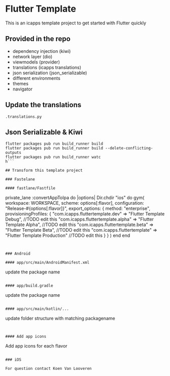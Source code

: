 # Flutter Template

This is an icapps template project to get started with Flutter quickly

## Provided in the repo

- dependency injection (kiwi)
- network layer (dio)
- viewmodels (provider)
- translations (icapps translations)
- json serialization (json_serializable)
- different environments
- themes
- navigator

## Update the translations
```
.translations.py
```

## Json Serializable & Kiwi

```
flutter packages pub run build_runner build
flutter packages pub run build_runner build --delete-conflicting-outputs
flutter packages pub run build_runner watc
h```

## Transform this template project

### Fastelane

#### fastlane/Fastfile

```
private_lane :convertAppToIpa do |options|
    Dir.chdir "ios" do
        gym(
            workspace: WORKSPACE,
            scheme: options[:flavor],
            configuration: "Release-#{options[:flavor]}",
            export_options: {
                method: "enterprise",
                provisioningProfiles: {
                    "com.icapps.fluttertemplate.dev" => "Flutter Template Debug", //TODO edit this
                    "com.icapps.fluttertemplate.alpha" => "Flutter Template Alpha", //TODO edit this
                    "com.icapps.fluttertemplate.beta" => "Flutter Template Beta", //TODO edit this
                    "com.icapps.fluttertemplate" => "Flutter Template Production" //TODO edit this
                }
            }
        )
    end
end
```


### Android

#### app/src/main/AndroidManifest.xml

```
update the package name
```

#### app/build.gradle

```
update the package name
```

#### app/src/main/kotlin/...

```
update folder structure with matching packagename
```


#### Add app icons

```
Add app icons for each flavor
```

### iOS

For question contact Koen Van Looveren